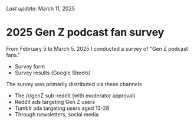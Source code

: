 *Last update*: March 11, 2025

# 2025 Gen Z podcast fan survey

From February 5 to March 5, 2025 I conducted a survey of "Gen Z podcast fans."

- Survey form
- Survey results (Google Sheets)

The survey was primarily distributed via these channels

- The /r/genZ sub-reddit (with moderator approval)
- Reddit ads targeting Gen Z users
- Tumblr ads targeting users aged 13-28
- Through newsletters, social media

